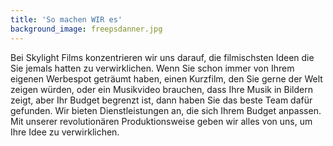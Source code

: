 ```yaml
---
title: 'So machen WIR es'
background_image: freepsdanner.jpg
---
```


Bei Skylight Films konzentrieren wir uns darauf, die filmischsten Ideen die Sie jemals hatten zu verwirklichen. Wenn Sie schon immer von Ihrem eigenen Werbespot geträumt haben, einen Kurzfilm, den Sie gerne der Welt zeigen würden, oder ein Musikvideo brauchen, dass Ihre Musik in Bildern zeigt, aber Ihr Budget begrenzt ist, dann haben Sie das beste Team dafür gefunden. Wir bieten Dienstleistungen an, die sich Ihrem Budget anpassen. Mit unserer revolutionären Produktionsweise geben wir alles von uns, um Ihre Idee zu verwirklichen.
